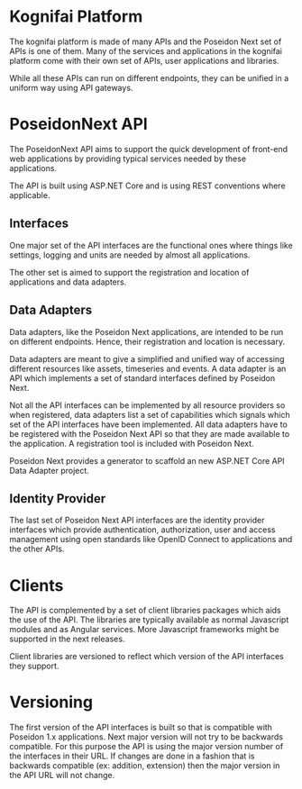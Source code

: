 # Kognifai Platform
The kognifai platform is made of many APIs and the Poseidon Next set of APIs is one of them. Many of the services and applications in the kognifai platform come with their own set of APIs, user applications and libraries. 

While all these APIs can run on different endpoints, they can be unified in a uniform way using API gateways.

# PoseidonNext API
The PoseidonNext API aims to support the quick development of front-end web applications by providing typical services needed by these applications. 

The API is built using ASP.NET Core and is using REST conventions where applicable.

## Interfaces
One major set of the API interfaces are the functional ones where things like settings, logging and units are needed by almost all applications.

The other set is aimed to support the registration and location of applications and data adapters.

## Data Adapters
Data adapters, like the Poseidon Next applications, are intended to be run on different endpoints. Hence, their registration and location is necessary.

Data adapters are meant to give a simplified and unified way of accessing different resources like assets, timeseries and events. A data adapter is an API which implements a set of standard interfaces defined by Poseidon Next.

Not all the API interfaces can be implemented by all resource providers so when registered, data adapters list a set of capabilities which signals which set of the API interfaces have been implemented. All data adapters have to be registered with the Poseidon Next API so that they are made available to the application. A registration tool is included with Poseidon Next.

Poseidon Next provides a generator to scaffold an new ASP.NET Core API Data Adapter project.

## Identity Provider
The last set of Poseidon Next API interfaces are the identity provider interfaces which provide authentication, authorization, user and access management using open standards like OpenID Connect to applications and the other APIs.

# Clients
The API is complemented by a set of client libraries packages which aids the use of the API. The libraries are typically available as normal Javascript modules and as Angular services. More Javascript frameworks might be supported in the next releases.

Client libraries are versioned to reflect which version of the API interfaces they support.

# Versioning
The first version of the API interfaces is built so that is compatible with Poseidon 1.x applications. Next major version will not try to be backwards compatible. For this purpose the API is using the major version number of the interfaces in their URL. If changes are done in a fashion that is backwards compatible (ex: addition, extension) then the major version in the API URL will not change.


